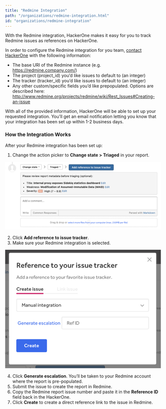 ```yaml
---
title: "Redmine Integration"
path: "/organizations/redmine-integration.html"
id: "organizations/redmine-integration"
---
```


With the Redmine integration, HackerOne makes it easy for you to track Redmine issues as references on HackerOne.

In order to configure the Redmine integration for you team, [contact HackerOne](https://support.hackerone.com) with the following information:   

- The base URI of the Redmine instance (e.g. https://redmine.company.com/)
- The project (project_id) you’d like issues to default to (an integer)
- The tracker (tracker_id) you’d like issues to default to (an integer)
- Any other custom/specific fields you’d like prepopulated. Options are described here: http://www.redmine.org/projects/redmine/wiki/Rest_Issues#Creating-an-issue

With all of the provided information, HackerOne will be able to set up your requested integration. You’ll get an email notification letting you know that your integration has been set up within 1-2 business days.

### How the Integration Works
After your Redmine integration has been set up:
1. Change the action picker to **Change state > Triaged** in your report.

![integrations](./images/add-integration-reference.png)

2. Click **Add reference to issue tracker**.
3. Make sure your Redmine integration is selected.

![integration](./images/issue-tracker-reference.png)

4. Click **Generate escalation**. You’ll be taken to your Redmine account where the report is pre-populated.
3. Submit the issue to create the report in Redmine.
4. Copy the Redmine report issue number and paste it in the **Reference ID** field back in the HackerOne.
5. Click **Create** to create a direct reference link to the issue in Redmine.   
